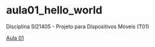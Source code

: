 # aula01_hello_world

Disciplina SI21405 - Projeto para Dispositivos Móveis (T01)

[Aula 01](https://ember-feeling-d46.notion.site/Aula-1-27-07-2022-fad144af85614ad7aadf6fe970b1234b)

